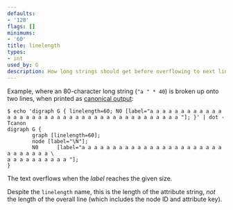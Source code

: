 ```yaml
---
defaults:
- '128'
flags: []
minimums:
- '60'
title: linelength
types:
- int
used_by: G
description: How long strings should get before overflowing to next line, for text output.
---
```

Example, where an 80-character long string (`"a " * 40`) is broken up onto two
lines, when printed as [canonical output](/docs/outputs/canon/):

```
$ echo 'digraph G { linelength=60; N0 [label="a a a a a a a a a a a a a a a a a a a a a a a a a a a a a a a a a a a a a a a a "]; }' | dot -Tcanon
digraph G {
        graph [linelength=60];
        node [label="\N"];
        N0      [label="a a a a a a a a a a a a a a a a a a a a a a a a a a a a a a \
a a a a a a a a a a "];
}
```

The text overflows when the *label* reaches the given size.

Despite the `linelength` name, this is the length of the attribute string, *not* the length of the overall line (which includes the node ID and attribute key).
